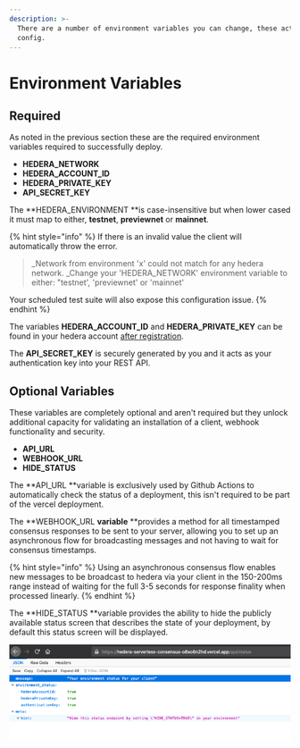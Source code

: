 ```yaml
---
description: >-
  There are a number of environment variables you can change, these act as your
  config.
---
```


# Environment Variables

## Required 

As noted in the previous section these are the required environment variables required to successfully deploy.

* **HEDERA_NETWORK**
* **HEDERA_ACCOUNT_ID**
* **HEDERA_PRIVATE_KEY**
* **API_SECRET_KEY**

The **HEDERA_ENVIRONMENT **is case-insensitive but when lower cased it must map to either, **testnet**, **previewnet** or **mainnet**.

{% hint style="info" %}
If there is an invalid value the client will automatically throw the error.

> _Network from environment 'x' could not match for any hedera network. _Change your 'HEDERA_NETWORK' environment variable to either: "testnet', 'previewnet' or 'mainnet'

Your scheduled test suite will also expose this configuration issue.
{% endhint %}

The variables **HEDERA_ACCOUNT_ID** and **HEDERA_PRIVATE_KEY** can be found in your hedera account [after registration](https://portal.hedera.com/register). 

The **API_SECRET_KEY** is securely generated by you and it acts as your authentication key into your REST API.

## Optional Variables

These variables are completely optional and aren't required but they unlock additional capacity for validating an installation of a client, webhook functionality and security.

* **API_URL**
* **WEBHOOK_URL** 
* **HIDE_STATUS**

The **API_URL **variable is exclusively used by Github Actions to automatically check the status of a deployment, this isn't required to be part of the vercel deployment.

The **WEBHOOK_URL **variable** **provides a method for all timestamped consensus responses to be sent to your server, allowing you to set up an asynchronous flow for broadcasting messages and not having to wait for consensus timestamps. 

{% hint style="info" %}
Using an asynchronous consensus flow enables new messages to be broadcast to hedera via your client in the 150-200ms range instead of waiting for the full 3-5 seconds for response finality when processed linearly.
{% endhint %}

The **HIDE_STATUS **variable provides the ability to hide the publicly available status screen that describes the state of your deployment, by default this status screen will be displayed.

![Information of the current status of the deployment.](<../.gitbook/assets/Screenshot 2020-08-30 at 13.17.51.png>)
